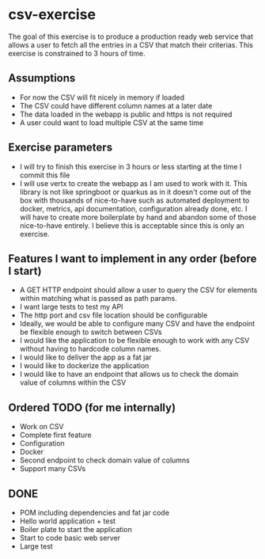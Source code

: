# csv-exercise

The goal of this exercise is to produce a production ready web service that allows a user to fetch all the entries in a CSV that match their criterias. This exercise is constrained to 3 hours of time.

## Assumptions

- For now the CSV will fit nicely in memory if loaded
- The CSV could have different column names at a later date
- The data loaded in the webapp is public and https is not required
- A user could want to load multiple CSV at the same time

## Exercise parameters

- I will try to finish this exercise in 3 hours or less starting at the time I commit this file
- I will use vertx to create the webapp as I am used to work with it. This library is not like springboot or quarkus as in it doesn't come out of the box with thousands of nice-to-have such as automated deployment to docker, metrics, api documentation, configuration already done, etc. I will have to create more boilerplate by hand and abandon some of those nice-to-have entirely. I believe this is acceptable since this is only an exercise.

## Features I want to implement in any order (before I start)

- A GET HTTP endpoint should allow a user to query the CSV for elements within matching what is passed as path params.
- I want large tests to test my API
- The http port and csv file location should be configurable
- Ideally, we would be able to configure many CSV and have the endpoint be flexible enough to switch between CSVs
- I would like the application to be flexible enough to work with any CSV without having to hardcode column names.
- I would like to deliver the app as a fat jar
- I would like to dockerize the application
- I would like to have an endpoint that allows us to check the domain value of columns within the CSV

## Ordered TODO (for me internally)

- Work on CSV
- Complete first feature
- Configuration
- Docker
- Second endpoint to check domain value of columns
- Support many CSVs

## DONE
- POM including dependencies and fat jar code
- Hello world application + test
- Boiler plate to start the application
- Start to code basic web server
- Large test
